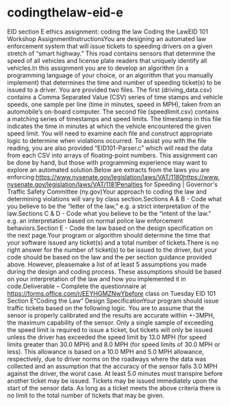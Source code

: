 # codingthelaw-eid-e
EID section E ethics assignment: coding the law
Coding the LawEID 101 Workshop AssignmentInstructionsYou are designing an automated law enforcement system that will issue tickets to speeding drivers on a given stretch of “smart highway.”  This road contains sensors that determine the speed of all vehicles and license plate readers that uniquely identify all vehicles.In this assignment you are to develop an algorithm (in  a programming language of your choice, or an algorithm that you manually implement) that determines the time and number of speeding ticket(s) to be issued to a driver. You are provided two files. The first (driving_data.csv) contains a Comma Separated Value (CSV) series of time stamps and vehicle speeds, one sample per line (time in minutes, speed in MPH), taken from an automobile’s on-board computer. The second file (speedlimit.csv) contains a matching series of timestamps and speed limits. The timestamp in this file indicates the time in minutes at which the vehicle encountered the given speed limit. You will need to examine each file and construct appropriate logic to determine when violations occurred. To assist you with the file reading, you are also provided “EID101-Parser.c” which will read the data from each CSV into arrays of floating-point numbers. This assignment can be done by hand, but those with programming experience may want to explore an automated solution.Below are extracts from the laws you are enforcing:https://www.nysenate.gov/legislation/laws/VAT/1180https://www.nysenate.gov/legislation/laws/VAT/1181Penalties for Speeding | Governor's Traffic Safety Committee (ny.gov)Your approach to coding the law and determining violations will vary by class section.Sections A & B - Code what you believe to be the “letter of the law,” e.g. a strict interpretation of the law.Sections C & D - Code what you believe to be the “intent of the law.” e.g. an interpretation based on normal police law enforcement behaviors.Section E - Code the law based on the design specification on the next page.Your program or algorithm should determine the time that your software issued any ticket(s) and a total number of tickets.There is no right answer for the number of ticket(s) to be issued to the driver, but your code should be based on the law and the per section guidance provided above.  However, pleasemake a list of at least 5 assumptions you made during the design and coding process.  These assumptions should be based on your interpretation of the law and how you implemented it in code.Deliverable – Complete the questionnaire at https://forms.office.com/r/EEYHGMZNwYbefore class on Tuesday
EID 101 Section E“Coding the Law” Design SpecificationYour program should issue traffic tickets based on the following logic.  You are to assume that the sensor is properly calibrated and the results are accurate within +-3MPH, the maximum capability of the sensor.  Only a single sample of exceeding the speed limit is required to issue a ticket, but tickets will only be issued unless the driver has exceeded the speed limit by 13.0 MPH (for speed limits greater than 30.0 MPH) and 8.0 MPH (for speed limits of 30.0 MPH or less).  This allowance is based on a 10.0 MPH and 5.0 MPH allowance, respectively, due to driver norms on the roadways where the data was collected and an assumption that the accuracy of the sensor falls 3.0 MPH against the driver, the worst case.  At least 5.0 minutes must transpire before another ticket may be issued.  Tickets may be issued immediately upon the start of the sensor data.  As long as a ticket meets the above criteria there is no limit to the total number of tickets that may be given.

